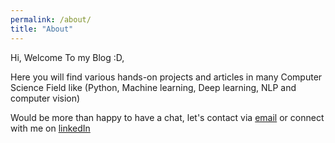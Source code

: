 ```yaml
---
permalink: /about/
title: "About"
---
```


Hi, Welcome To my Blog :D,

Here you will find various hands-on projects and articles in many Computer Science Field like (Python, Machine learning, Deep learning, NLP and computer vision)


Would be more than happy to have a chat, let's contact via [email](amien.khaled.amien@gmail.com) or connect with me on [linkedIn](https://www.linkedin.com/in/amin-khaled/)
